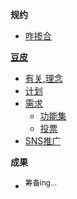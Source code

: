 **规约**
  * [咋掺合](HowJoin.md)

**[豆皮](DouPy.md)**
  * [有关](AbtDouPy.md),[理念](DouPyTheory.md)
  * [计划](DouPyProjPlan.md)
  * [需求](DouPyRequirement.md)
    * [功能集](FunctionList.md)
    * [投票](VoteRecomSystem.md)
  * [SNS推广](DouPySns.md)

**成果**
  * <sup>筹备ing...</sup>
